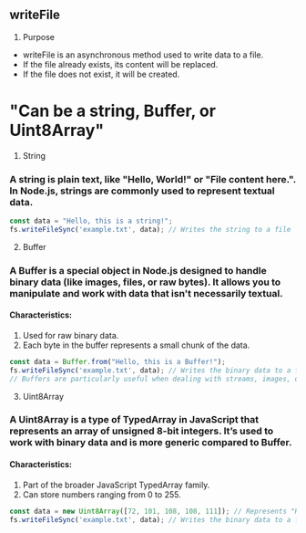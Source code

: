 ## writeFile
1. Purpose
- writeFile is an asynchronous method used to write data to a file.
- If the file already exists, its content will be replaced.
- If the file does not exist, it will be created.

#  "Can be a string, Buffer, or Uint8Array"
1. String
### A string is plain text, like "Hello, World!" or "File content here.". In Node.js, strings are commonly used to represent textual data.
```js
const data = "Hello, this is a string!";
fs.writeFileSync('example.txt', data); // Writes the string to a file
```
2. Buffer
### A Buffer is a special object in Node.js designed to handle binary data (like images, files, or raw bytes). It allows you to manipulate and work with data that isn't necessarily textual.
#### Characteristics:
1. Used for raw binary data.
2. Each byte in the buffer represents a small chunk of the data.
```js
const data = Buffer.from("Hello, this is a Buffer!");
fs.writeFileSync('example.txt', data); // Writes the binary data to a file
// Buffers are particularly useful when dealing with streams, images, or binary files.
```
3. Uint8Array
### A Uint8Array is a type of TypedArray in JavaScript that represents an array of unsigned 8-bit integers. It’s used to work with binary data and is more generic compared to Buffer.

#### Characteristics:
1. Part of the broader JavaScript TypedArray family.
2. Can store numbers ranging from 0 to 255.
```js
const data = new Uint8Array([72, 101, 108, 108, 111]); // Represents "Hello"
fs.writeFileSync('example.txt', data); // Writes the binary data to a file

```
